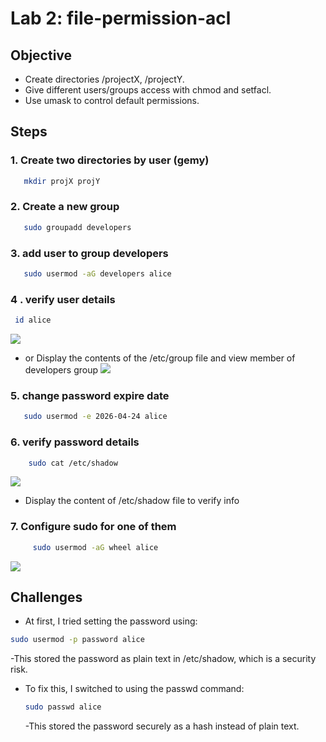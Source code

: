 # Lab 2: file-permission-acl

## Objective

- Create directories /projectX, /projectY. 
- Give different users/groups access with chmod and setfacl. 
- Use umask to control default permissions. 

## Steps

  ### 1. Create two directories by user (gemy)
  ```bash
     mkdir projX projY
```


  ### 2. Create a new group
  ```bash
     sudo groupadd developers
  ```
  ### 3. add user to group developers
  ```bash
     sudo usermod -aG developers alice
  ```



  ### 4 . verify user details 
  ```bash
   id alice
```
[![](Images/2-alice-info.jpg)](Images/2-alice-info.jpg)
    
  - or Display the contents of the /etc/group file and view member of developers group
[![](Images/1-user-addedTo-developerGroup.jpg)](Images/1-user-addedTo-developerGroup.jpg)

 ### 5. change password expire date
  ```bash
     sudo usermod -e 2026-04-24 alice
  ```
 ### 6. verify password details
  ```bash 
      sudo cat /etc/shadow
```
[![](Images/3-verify-expire-date.jpg)](Images/3-verify-expire-date.jpg)
  - Display the content of /etc/shadow file to verify info

 ### 7. Configure sudo for one of them
  ```bash
       sudo usermod -aG wheel alice
  ```
  [![](Images/4-addTo-wheel.jpg)](Images/4-addTo-wheel.jpg) 
    
  ## Challenges
  - At first, I tried setting the password using:
```bash
sudo usermod -p password alice
```
-This stored the password as plain text in /etc/shadow, which is a security risk.
- To fix this, I switched to using the passwd command:
  ```bash
  sudo passwd alice
  ```
  -This stored the password securely as a hash instead of plain text.


